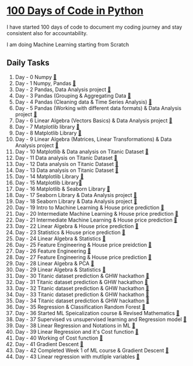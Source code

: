 # [100 Days of Code in Python](https://twitter.com/Param3021/status/1531507810756067328?s=20&t=psaKuMNtRHbSmcQ7QQ0zuQ)
I have started 100 days of code to document my coding journey and stay consistent also for accountability.

I am doing Machine Learning starting from Scratch

## Daily Tasks
1. Day - 0 Numpy [🔗](./Day-0/)
2. Day - 1 Numpy, Pandas [🔗](./Day-1/)
3. Day - 2 Pandas, Data Analysis project [🔗](./Day-2/)
4. Day - 3 Pandas (Grouping & Aggregating Data [🔗](./Day-3/)
5. Day - 4 Pandas (Cleaning data & Time Series Analysis) [🔗](./Day-4/)
6. Day - 5 Pandas (Working with different data formats) & Data Analysis project [🔗](./Day-5/)
7. Day - 6 Linear Algebra (Vectors Basics) & Data Analysis project [🔗](./Day-6/)
8. Day - 7 Matplotlib library [🔗](./Day-7/)
9. Day - 8 Matplotlib Library [🔗](./Day-7/)
10. Day - 9 Linear Algebra (Matrices, Linear Transformations) & Data Analysis project [🔗](./Day-9/)
11. Day - 10 Matplotlib & Data analysis on Titanic Dataset [🔗](./Day-10/)
12. Day - 11 Data analysis on Titanic Dataset [🔗](./Day-11/)
13. Day - 12 Data analysis on Titanic Dataset [🔗](./Day-12/)
14. Day - 13 Data analysis on Titanic Dataset [🔗](./Day-13/)
15. Day - 14 Matplotlib Library [🔗](./Day-14/)
16. Day - 15 Matplotlib Library[🔗](./Day-15/)
17. Day - 16 Matplotlib & Seaborn Library [🔗](./Day-16/)
18. Day - 17 Seaborn Library & Data Analysis project [🔗](./Day-17/)
19. Day - 18 Seaborn Library & Data Analysis project [🔗](./Day-18/)
20. Day - 19 Intro to Machine Learning & House price prediction [🔗](./Day-19/)
21. Day - 20 Intermediate Machine Learning & House price prediction [🔗](./Day-20/)
22. Day - 21 Intermediate Machine Learning & House price prediction [🔗](./Day-21/)
23. Day - 22 Linear Algebra & House price prediction [🔗](./Day-22/)
24. Day - 23 Statistics & House price prediction [🔗](./Day-23/)
25. Day - 24 Linear Algebra & Statistics [🔗](./Day-24/)
26. Day - 25 Feature Engineering & House price preidction [🔗](./Day-25/)
27. Day - 26 Feature Engineering [🔗](./Day-26/)
28. Day - 27 Feature Engineering & House price prediction [🔗](./Day-27/)
29. Day - 28 Linear Algebra & PCA [🔗](./Day-28/)
30. Day - 29 Linear Algebra & Statistics [🔗](./Day-29/)
31. Day - 30 Titanic dataset prediction & GHW hackathon [🔗](./Day-30/)
32. Day - 31 Titanic dataset prediction & GHW hackathon [🔗](./Day-31/)
33. Day - 32 Titanic dataset prediction & GHW hackathon [🔗](./Day-32/)
34. Day - 33 Titanic dataset prediction & GHW hackathon [🔗](./Day-33/)
35. Day - 34 Titanic dataset prediction & GHW hackathon [🔗](./Day-34/)
36. Day - 35 Regression & Classification Random Forest [🔗](./Day-35/)
37. Day - 36 Started ML Speicalization course & Revised Mathematics [🔗](./Day-36/)
38. Day - 37 Supervised vs unsupervised learning and Regression model [🔗](./Day-37/)
39. Day - 38 Linear Regression and Notations in ML [🔗](./Day-38/)
40. Day - 39 Linear Regression and it's Cost function [🔗](./Day-39/)
41. Day - 40 Working of Cost function [🔗](./Day-40/)
42. Day - 41 Gradient Descent [🔗](./Day-41/)
43. Day - 42 Completed Week 1 of ML course & Gradient Descent [🔗](./Day-42/)
44. Day - 43 Linear regression with mutliple variables [🔗](./Day-43/)